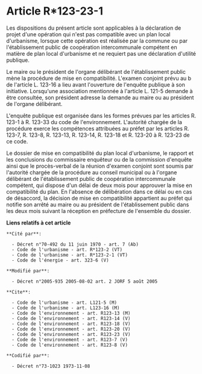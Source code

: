 # Article R*123-23-1

Les dispositions du présent article sont applicables à la déclaration de projet d'une opération qui n'est pas compatible avec
un plan local d'urbanisme, lorsque cette opération est réalisée par la commune ou par l'établissement public de coopération
intercommunale compétent en matière de plan local d'urbanisme et ne requiert pas une déclaration d'utilité publique.

Le maire ou le président de l'organe délibérant de l'établissement public mène la procédure de mise en compatibilité.
L'examen conjoint prévu au b de l'article L. 123-16 a lieu avant l'ouverture de l'enquête publique à son initiative.
Lorsqu'une association mentionnée à l'article L. 121-5 demande à être consultée, son président adresse la demande au maire ou
au président de l'organe délibérant.

L'enquête publique est organisée dans les formes prévues par les articles R. 123-1 à R. 123-33 du code de l'environnement.
L'autorité chargée de la procédure exerce les compétences attribuées au préfet par les articles R. 123-7, R. 123-8, R.
123-13, R. 123-14, R. 123-18 et R. 123-20 à R. 123-23 de ce code.

Le dossier de mise en compatibilité du plan local d'urbanisme, le rapport et les conclusions du commissaire enquêteur ou de
la commission d'enquête ainsi que le procès-verbal de la réunion d'examen conjoint sont soumis par l'autorité chargée de la
procédure au conseil municipal ou à l'organe délibérant de l'établissement public de coopération intercommunale compétent,
qui dispose d'un délai de deux mois pour approuver la mise en compatibilité du plan. En l'absence de délibération dans ce
délai ou en cas de désaccord, la décision de mise en compatibilité appartient au préfet qui notifie son arrêté au maire ou au
président de l'établissement public dans les deux mois suivant la réception en préfecture de l'ensemble du dossier.

**Liens relatifs à cet article**

	**Cité par**:

	  - Décret n°70-492 du 11 juin 1970 - art. 7 (Ab)
	  - Code de l'urbanisme - art. R*123-2 (VT)
	  - Code de l'urbanisme - art. R*123-2-1 (VT)
	  - Code de l'énergie - art. 323-6 (V)

	**Modifié par**:

	  - Décret n°2005-935 2005-08-02 art. 2 JORF 5 août 2005

	**Cite**:

	  - Code de l'urbanisme - art. L121-5 (M)
	  - Code de l'urbanisme - art. L123-16 (M)
	  - Code de l'environnement - art. R123-13 (M)
	  - Code de l'environnement - art. R123-14 (V)
	  - Code de l'environnement - art. R123-18 (V)
	  - Code de l'environnement - art. R123-20 (V)
	  - Code de l'environnement - art. R123-23 (V)
	  - Code de l'environnement - art. R123-7 (V)
	  - Code de l'environnement - art. R123-8 (V)

	**Codifié par**:

	  - Décret n°73-1023 1973-11-08
